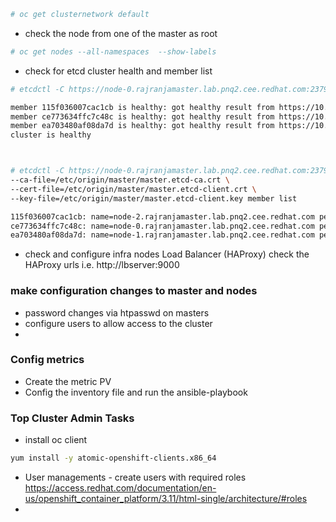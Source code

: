 ```sh
# oc get clusternetwork default
```
* check the node from one of the master as root

```sh
# oc get nodes --all-namespaces  --show-labels
```

* check for etcd cluster health and member list

```sh
# etcdctl -C https://node-0.rajranjamaster.lab.pnq2.cee.redhat.com:2379,node-1.rajranjamaster.lab.pnq2.cee.redhat.com:2379,node-2.rajranjamaster.lab.pnq2.cee.redhat.com:2379 --ca-file=/etc/origin/master/master.etcd-ca.crt --cert-file=/etc/origin/master/master.etcd-client.crt     --key-file=/etc/origin/master/master.etcd-client.key cluster-health

member 115f036007cac1cb is healthy: got healthy result from https://10.74.176.219:2379
member ce773634ffc7c48c is healthy: got healthy result from https://10.74.176.18:2379
member ea703480af08da7d is healthy: got healthy result from https://10.74.176.74:2379
cluster is healthy



# etcdctl -C https://node-0.rajranjamaster.lab.pnq2.cee.redhat.com:2379,node-1.rajranjamaster.lab.pnq2.cee.redhat.com:2379,node-2.rajranjamaster.lab.pnq2.cee.redhat.com:2379 \
--ca-file=/etc/origin/master/master.etcd-ca.crt \
--cert-file=/etc/origin/master/master.etcd-client.crt \
--key-file=/etc/origin/master/master.etcd-client.key member list

115f036007cac1cb: name=node-2.rajranjamaster.lab.pnq2.cee.redhat.com peerURLs=https://10.74.176.219:2380 clientURLs=https://10.74.176.219:2379 isLeader=true
ce773634ffc7c48c: name=node-0.rajranjamaster.lab.pnq2.cee.redhat.com peerURLs=https://10.74.176.18:2380 clientURLs=https://10.74.176.18:2379 isLeader=false
ea703480af08da7d: name=node-1.rajranjamaster.lab.pnq2.cee.redhat.com peerURLs=https://10.74.176.74:2380 clientURLs=https://10.74.176.74:2379 isLeader=false

```

* check and configure infra nodes Load Balancer (HAProxy)
check the HAProxy urls i.e. http://lbserver:9000

### make configuration changes to master and nodes
* password changes via htpasswd on masters
* configure users to allow access to the cluster
* 

### Config metrics
* Create the metric PV 
* Config the inventory file and run the ansible-playbook


### Top Cluster Admin Tasks
* install oc client
```sh
yum install -y atomic-openshift-clients.x86_64
```

* User managements - create users with required roles https://access.redhat.com/documentation/en-us/openshift_container_platform/3.11/html-single/architecture/#roles
* 